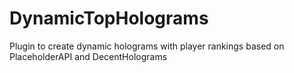 # DynamicTopHolograms
Plugin to create dynamic holograms with player rankings based on PlaceholderAPI and DecentHolograms
